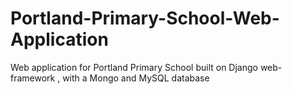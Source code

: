 # Portland-Primary-School-Web-Application
Web application for Portland Primary School built on Django web-framework , with a Mongo and MySQL database  
